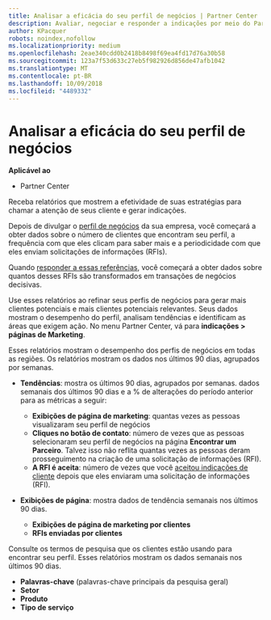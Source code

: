 ```yaml
---
title: Analisar a eficácia do seu perfil de negócios | Partner Center
description: Avaliar, negociar e responder a indicações por meio do Partner Center.
author: KPacquer
robots: noindex,nofollow
ms.localizationpriority: medium
ms.openlocfilehash: 2eae340cdd0b2418b8498f69ea4fd17d76a30b58
ms.sourcegitcommit: 123a7f53d633c27eb5f982926d856de47afb1042
ms.translationtype: MT
ms.contentlocale: pt-BR
ms.lasthandoff: 10/09/2018
ms.locfileid: "4489332"
---
```

# <a name="analyze-the-effectiveness-of-your-business-profile"></a>Analisar a eficácia do seu perfil de negócios
<!-- 
https://go.microsoft.com/fwlink/?linkid=849120
-->

**Aplicável ao**

-  Partner Center

Receba relatórios que mostrem a efetividade de suas estratégias para chamar a atenção de seus cliente e gerar indicações.

Depois de divulgar o [perfil de negócios](create-a-marketing-profile.md) da sua empresa, você começará a obter dados sobre o número de clientes que encontram seu perfil, a frequência com que eles clicam para saber mais e a periodicidade com que eles enviam solicitações de informações (RFIs). 

Quando [responder a essas referências](responding-to-referrals.md), você começará a obter dados sobre quantos desses RFIs são transformados em transações de negócios decisivas.

Use esses relatórios ao refinar seus perfis de negócios para gerar mais clientes potenciais e mais clientes potenciais relevantes. Seus dados mostram o desempenho do perfil, analisam tendências e identificam as áreas que exigem ação. No menu Partner Center, vá para **indicações > páginas de Marketing**.

Esses relatórios mostram o desempenho dos perfis de negócios em todas as regiões. Os relatórios mostram os dados nos últimos 90 dias, agrupados por semanas.

*  **Tendências**: mostra os últimos 90 dias, agrupados por semanas. dados semanais dos últimos 90 dias e a % de alterações do período anterior para as métricas a seguir:

   * **Exibições de página de marketing**: quantas vezes as pessoas visualizaram seu perfil de negócios
   * **Cliques no botão de contato**: número de vezes que as pessoas selecionaram seu perfil de negócios na página **Encontrar um Parceiro**. Talvez isso não reflita quantas vezes as pessoas deram prosseguimento na criação de uma solicitação de informações (RFI).
   * **A RFI é aceita**: número de vezes que você [aceitou indicações de cliente](responding-to-referrals.md) depois que eles enviaram uma solicitação de informações (RFI).


*  **Exibições de página**: mostra dados de tendência semanais nos últimos 90 dias.
   *  **Exibições de página de marketing por clientes**
   *  **RFIs enviadas por clientes**

Consulte os termos de pesquisa que os clientes estão usando para encontrar seu perfil. Esses relatórios mostram os dados semanais nos últimos 90 dias.

*  **Palavras-chave** (palavras-chave principais da pesquisa geral) 
*  **Setor**
*  **Produto**
*  **Tipo de serviço**

